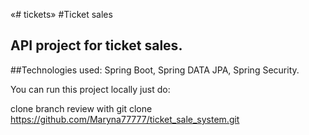«# tickets»
#Ticket sales
## API project for ticket sales.

##Technologies used: 
Spring Boot, Spring DATA JPA, Spring Security.

You can run this project locally just do:

clone branch review with git clone https://github.com/Maryna77777/ticket_sale_system.git









 